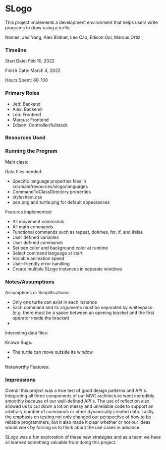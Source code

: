 SLogo
====

This project implements a development environment that helps users write programs to draw using a turtle.

Names: Jed Yang, Alex Bildner, Leo Cao, Edison Ooi, Marcus Ortiz


### Timeline

Start Date: Feb 10, 2022

Finish Date: March 4, 2022

Hours Spent: 80-100

### Primary Roles
* Jed: Backend
* Alex: Backend
* Leo: Frontend
* Marcus: Frontend
* Edison: Controller/fullstack


### Resources Used


### Running the Program

Main class:

Data files needed: 
* Specific language properties files in src/main/resources/slogo/languages
* CommandToClassDirectory.properties
* stylesheet.css
* pen.png and turtle.png for default appearances

Features implemented:
* All movement commands
* All math commands
* Functional commands such as repeat, dotimes, for, if, and ifelse
* User defined variables
* User defined commands
* Set pen color and background color at runtime
* Select command language at start
* Variable animation speed
* User-friendly error handling
* Create multiple SLogo instances in separate windows


### Notes/Assumptions

Assumptions or Simplifications:
* Only one turtle can exist in each instance
* Each command and its arguments must be separated by whitespace (e.g. 
there must be a space between an opening bracket and the first operator
inside the bracket)
* 

Interesting data files:

Known Bugs:
* The turtle can move outside its window
* 

Noteworthy Features:


### Impressions
Overall this project was a true test of good design patterns and API's.
Integrating all three components of our MVC architecture went incredibly
smoothly because of our well-defined API's. The use of reflection also
allowed us to cut down a lot on messy and unreliable code to support
an arbitrary number of commands or other dynamically created data. Lastly,
the emphasis on testing not only changed our perspective of how to be
reliable programmers, but it also made it clear whether or not our ideas
would work by forcing us to think about the use cases in advance.

SLogo was a fun exploration of these new strategies and as a team we have all
learned something valuable from doing this project.


